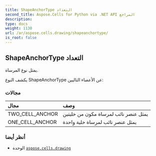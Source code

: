 ```yaml
---
title: ShapeAnchorType التعداد
second_title: Aspose.Cells for Python via .NET API المراجع
description:
type: docs
weight: 1130
url: /ar/aspose.cells.drawing/shapeanchortype/
is_root: false
---
```

##  ShapeAnchorType التعداد
يمثل نوع المرساة.



يكشف النوع ShapeAnchorType عن الأعضاء التاليين:

###  مجالات
| مجال| وصف|
| :- | :- |
| TWO_CELL_ANCHOR | يمثل عنصر نائب لمرساة مكون من خليتين|
| ONE_CELL_ANCHOR | يمثل عنصر نائب لمرساة خلية واحدة|



###  أنظر أيضا
* الوحدة [`aspose.cells.drawing`](..)
